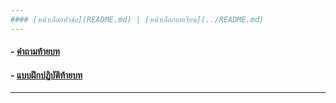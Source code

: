 ```yaml
---
#### [หน้าเลือกหัวข้อ](README.md) | [หน้าเลือกบทเรียน](../README.md)
---
```

#### - [คำถามท้ายบท](0430.md)
#### - [แบบฝึกปฏิบัติท้ายบท](0450.md)
---
